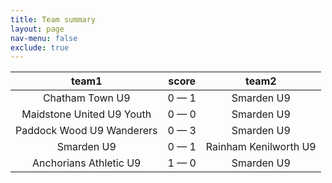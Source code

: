 ```yaml
---
title: Team summary
layout: page
nav-menu: false
exclude: true
---
```




|           team1           |    score    |         team2         |
|:-------------------------:|:-----------:|:---------------------:|
|      Chatham Town U9      | 0 &mdash; 1 |      Smarden U9       |
| Maidstone United U9 Youth | 0 &mdash; 0 |      Smarden U9       |
| Paddock Wood U9 Wanderers | 0 &mdash; 3 |      Smarden U9       |
|        Smarden U9         | 0 &mdash; 1 | Rainham Kenilworth U9 |
|  Anchorians Athletic U9   | 1 &mdash; 0 |      Smarden U9       |

 <br /><br /><br />